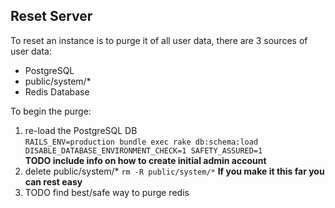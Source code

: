 Reset Server
--- 

To reset an instance is to purge it of all user data, there are 3 sources of user data:
- PostgreSQL
- public/system/* 
- Redis Database

To begin the purge:
1. re-load the PostgreSQL DB\
```RAILS_ENV=production bundle exec rake db:schema:load DISABLE_DATABASE_ENVIRONMENT_CHECK=1 SAFETY_ASSURED=1```\
**TODO include info on how to create initial admin account**
2. delete public/system/* `rm -R public/system/*`
**If you make it this far you can rest easy**
3. TODO find best/safe way to purge redis

